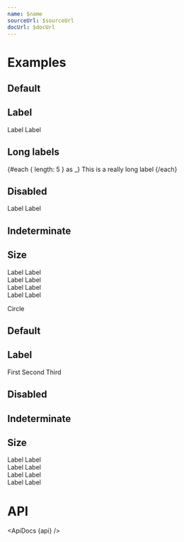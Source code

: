 ```yaml
---
name: $name
sourceUrl: $sourceUrl
docUrl: $docUrl
---
```


<script>
  import api from '$lib/components/Checkbox.svelte?raw&sveld';
  import ApiDocs from '$lib/components/ApiDocs.svelte';

  import AppBar from '$lib/components/AppBar.svelte';
  import Checkbox from '$lib/components/Checkbox.svelte';
  import Preview from '$lib/components/Preview.svelte';
  import SectionDivider from '$lib/components/SectionDivider.svelte';
</script>

# Examples

## Default

<Preview>
  <Checkbox />
  <Checkbox checked />
</Preview>

## Label

<Preview>
  <Checkbox>Label</Checkbox>
  <Checkbox checked>Label</Checkbox>
</Preview>

## Long labels

<Preview>
  <div class="border w-[150px] overflow-auto p-1">
    {#each { length: 5 } as _}
      <Checkbox>This is a really long label</Checkbox>
    {/each}
  </div>
</Preview>

## Disabled

<Preview>
  <Checkbox disabled />
  <Checkbox disabled checked />
  <Checkbox disabled>Label</Checkbox>
  <Checkbox disabled checked>Label</Checkbox>
</Preview>

## Indeterminate

<Preview>
  <Checkbox indeterminate />
  <Checkbox indeterminate checked />
</Preview>

## Size

<Preview>
  <div>
    <Checkbox size="xs" />
    <Checkbox size="xs" checked />
    <Checkbox size="xs">Label</Checkbox>
    <Checkbox size="xs" checked>Label</Checkbox>
  </div>
  <div>
    <Checkbox size="sm" />
    <Checkbox size="sm" checked />
    <Checkbox size="sm">Label</Checkbox>
    <Checkbox size="sm" checked>Label</Checkbox>
  </div>
    <div>
    <Checkbox size="md" />
    <Checkbox size="md" checked />
    <Checkbox size="md">Label</Checkbox>
    <Checkbox size="md" checked>Label</Checkbox>
  </div>
    <div>
    <Checkbox size="lg" />
    <Checkbox size="lg" checked />
    <Checkbox size="lg">Label</Checkbox>
    <Checkbox size="lg" checked>Label</Checkbox>
  </div>
</Preview>

<SectionDivider>Circle</SectionDivider>

## Default

<Preview>
  <Checkbox circle />
  <Checkbox circle checked />
  <Checkbox circle />
</Preview>

## Label

<Preview>
  <Checkbox circle>First</Checkbox>
  <Checkbox circle>Second</Checkbox>
  <Checkbox circle>Third</Checkbox>
</Preview>

## Disabled

<Preview>
  <Checkbox circle disabled />
  <Checkbox circle disabled checked />
</Preview>

## Indeterminate

<Preview>
  <Checkbox circle indeterminate />
  <Checkbox circle indeterminate checked />
</Preview>

## Size

<Preview>
  <div>
    <Checkbox size="xs" circle />
    <Checkbox size="xs" circle checked />
    <Checkbox size="xs" circle>Label</Checkbox>
    <Checkbox size="xs" circle checked>Label</Checkbox>
  </div>
  <div>
    <Checkbox size="sm" circle />
    <Checkbox size="sm" circle checked />
    <Checkbox size="sm" circle>Label</Checkbox>
    <Checkbox size="sm" circle checked>Label</Checkbox>
  </div>
    <div>
    <Checkbox size="md" circle />
    <Checkbox size="md" circle checked />
    <Checkbox size="md" circle>Label</Checkbox>
    <Checkbox size="md" circle checked>Label</Checkbox>
  </div>
    <div>
    <Checkbox size="lg" circle />
    <Checkbox size="lg" circle checked />
    <Checkbox size="lg" circle>Label</Checkbox>
    <Checkbox size="lg" circle checked>Label</Checkbox>
  </div>
</Preview>

# API

<ApiDocs {api} />
